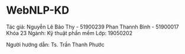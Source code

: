 # WebNLP-KD
Tác giả:
    Nguyễn Lê Bảo Thy - 51900239
    Phan Thannh Bình - 51900017
    Khóa 23
    Ngành: Kỹ thuật phần mềm
    Lớp: 19050202

Người hướng dẫn: Ts. Trần Thanh Phước
